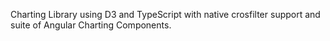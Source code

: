 Charting Library using D3 and TypeScript with native crosfilter support and suite of Angular Charting Components. 